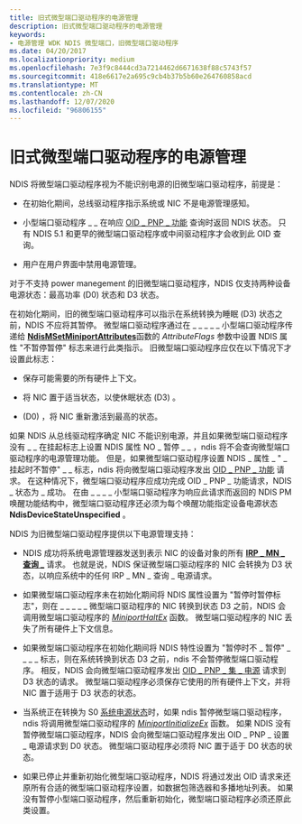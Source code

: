 ```yaml
---
title: 旧式微型端口驱动程序的电源管理
description: 旧式微型端口驱动程序的电源管理
keywords:
- 电源管理 WDK NDIS 微型端口，旧微型端口驱动程序
ms.date: 04/20/2017
ms.localizationpriority: medium
ms.openlocfilehash: 7e3f9c8444cd3a7214462d6671638f88c5743f57
ms.sourcegitcommit: 418e6617e2a695c9cb4b37b5b60e264760858acd
ms.translationtype: MT
ms.contentlocale: zh-CN
ms.lasthandoff: 12/07/2020
ms.locfileid: "96806155"
---
```

# <a name="power-management-for-old-miniport-drivers"></a>旧式微型端口驱动程序的电源管理





NDIS 将微型端口驱动程序视为不能识别电源的旧微型端口驱动程序，前提是：

-   在初始化期间，总线驱动程序指示系统或 NIC 不是电源管理感知。

-   小型端口驱动程序 \_ \_ 在响应 [OID \_ PNP \_ 功能](./oid-pnp-capabilities.md) 查询时返回 NDIS 状态。 只有 NDIS 5.1 和更早的微型端口驱动程序或中间驱动程序才会收到此 OID 查询。

-   用户在用户界面中禁用电源管理。

对于不支持 power manegement 的旧微型端口驱动程序，NDIS 仅支持两种设备电源状态：最高功率 (D0) 状态和 D3 状态。

在初始化期间，旧的微型端口驱动程序可以指示在系统转换为睡眠 (D3) 状态之前，NDIS 不应将其暂停。 微型端口驱动程序通过在 \_ \_ \_ \_ \_ 小型端口驱动程序传递给 [**NdisMSetMiniportAttributes**](/windows-hardware/drivers/ddi/ndis/nf-ndis-ndismsetminiportattributes)函数的 *AttributeFlags* 参数中设置 NDIS 属性 "不暂停暂停" 标志来进行此类指示。 旧微型端口驱动程序应仅在以下情况下才设置此标志：

-   保存可能需要的所有硬件上下文。

-   将 NIC 置于适当状态，以使休眠状态 (D3) 。

-    (D0) ，将 NIC 重新激活到最高的状态。

如果 NDIS 从总线驱动程序确定 NIC 不能识别电源，并且如果微型端口驱动程序没有 \_ \_ 在挂起标志上设置 NDIS 属性 NO \_ 暂停 \_ \_ ，ndis 将不会查询微型端口驱动程序的电源管理功能。 但是，如果微型端口驱动程序设置 NDIS \_ 属性 \_ " \_ 挂起时不暂停" \_ \_ 标志，ndis 将向微型端口驱动程序发出 [OID \_ PNP \_ 功能](./oid-pnp-capabilities.md) 请求。 在这种情况下，微型端口驱动程序应成功完成 OID \_ PNP \_ 功能请求，NDIS \_ 状态为 \_ 成功。 在由 \_ \_ \_ \_ 小型端口驱动程序为响应此请求而返回的 NDIS PM 唤醒功能结构中，微型端口驱动程序还必须为每个唤醒功能指定设备电源状态 **NdisDeviceStateUnspecified** 。

NDIS 为旧微型端口驱动程序提供以下电源管理支持：

-   NDIS 成功将系统电源管理器发送到表示 NIC 的设备对象的所有 [**IRP \_ MN \_ 查询 \_**](../kernel/irp-mn-query-power.md) 请求。 也就是说，NDIS 保证微型端口驱动程序的 NIC 会转换为 D3 状态，以响应系统中的任何 IRP \_ MN \_ 查询 \_ 电源请求。

-   如果微型端口驱动程序未在初始化期间将 NDIS 属性设置为 "暂停时暂停标志"，则在 \_ \_ \_ \_ \_ 微型端口驱动程序的 NIC 转换到状态 D3 之前，NDIS 会调用微型端口驱动程序的 [*MiniportHaltEx*](/windows-hardware/drivers/ddi/ndis/nc-ndis-miniport_halt) 函数。 微型端口驱动程序的 NIC 丢失了所有硬件上下文信息。

-   如果微型端口驱动程序在初始化期间将 NDIS 特性设置为 "暂停时不 \_ 暂停" \_ \_ \_ \_ 标志，则在系统转换到状态 D3 之前，ndis 不会暂停微型端口驱动程序。 相反，NDIS 会向微型端口驱动程序发出 [OID \_ PNP \_ 集 \_ 电源](./oid-pnp-set-power.md) 请求到 D3 状态的请求。 微型端口驱动程序必须保存它使用的所有硬件上下文，并将 NIC 置于适用于 D3 状态的状态。

-   当系统正在转换为 S0 [系统电源状态](../kernel/system-power-states.md)时，如果 ndis 暂停微型端口驱动程序，ndis 将调用微型端口驱动程序的 [*MiniportInitializeEx*](/windows-hardware/drivers/ddi/ndis/nc-ndis-miniport_initialize) 函数。 如果 NDIS 没有暂停微型端口驱动程序，NDIS 会向微型端口驱动程序发出 OID \_ PNP \_ 设置 \_ 电源请求到 D0 状态。 微型端口驱动程序必须将 NIC 置于适于 D0 状态的状态。

-   如果已停止并重新初始化微型端口驱动程序，NDIS 将通过发出 OID 请求来还原所有合适的微型端口驱动程序设置，如数据包筛选器和多播地址列表。 如果没有暂停小型端口驱动程序，然后重新初始化，微型端口驱动程序必须还原此类设置。

 


